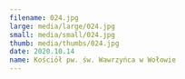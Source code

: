 ```yaml
---
filename: 024.jpg
large: media/large/024.jpg
small: media/small/024.jpg
thumb: media/thumbs/024.jpg
date: 2020.10.14
name: Kościół pw. św. Wawrzyńca w Wołowie
---
```

